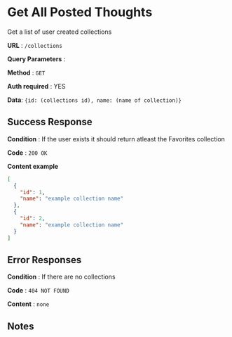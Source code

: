 # Get All Posted Thoughts

Get a list of user created collections

**URL** : `/collections`

**Query Parameters** :

**Method** : `GET`

**Auth required** : YES

**Data**: `{id: (collections id), name: (name of collection)}`

## Success Response

**Condition** : If the user exists it should return atleast the Favorites collection

**Code** : `200 OK`

**Content example**

```json
[
  {
    "id": 1,
    "name": "example collection name"
  },
  {
    "id": 2,
    "name": "example collection name"
  }
]
```

## Error Responses

**Condition** : If there are no collections

**Code** : `404 NOT FOUND`

**Content** : `none`

## Notes

